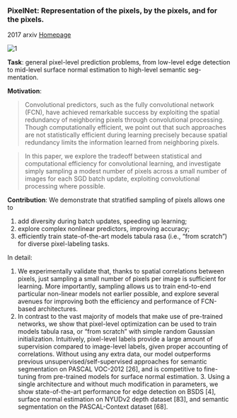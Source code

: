 ### PixelNet: Representation of the pixels, by the pixels, and for the pixels.
2017 arxiv [Homepage](http://www.cs.cmu.edu/~aayushb/pixelNet/)

![1](https://github.com/jinghongkyq/jinghongkyq.github.io/raw/master/PaperReading/data/Pixelnet.png)

**Task**: general pixel-level prediction problems, from low-level edge detection to mid-level surface normal estimation to high-level semantic seg-
mentation.

**Motivation**: 
>Convolutional predictors, such as the fully convolutional network (FCN), have achieved remarkable success by 
exploiting the spatial redundancy of neighboring pixels through convolutional processing. Though computationally efficient, 
we point out that such approaches are not statistically efficient during learning precisely because spatial redundancy limits 
the information learned from neighboring pixels.

>In this paper, we explore the tradeoff between statistical and computational efficiency for convolutional learning, and investigate simply sampling a modest number of pixels across a small number of images
for each SGD batch update, exploiting convolutional processing where possible.

**Contribution**: We demonstrate that stratified sampling of pixels allows one to 
1. add diversity during batch updates, speeding up learning; 
2. explore complex nonlinear predictors, improving accuracy;
3. efficiently train state-of-the-art models tabula rasa (i.e., “from scratch”) for diverse pixel-labeling tasks. 

In detail:

1. We experimentally validate that, thanks to spatial correlations between pixels, just sampling a small number of pixels per image is sufficient for learning. More importantly, sampling allows us to train end-to-end particular non-linear models not earlier possible, and explore several avenues for improving both the efficiency and performance of FCN-based architectures. 
2. In contrast to the vast majority of models that make use of pre-trained networks, we show that pixel-level optimization can be used to train models tabula rasa, or “from scratch” with simple random Gaussian initialization. Intuitively, pixel-level
labels provide a large amount of supervision compared to image-level labels, given proper accounting of correlations.
Without using any extra data, our model outperforms previous unsupervised/self-supervised approaches for semantic
segmentation on PASCAL VOC-2012 [26], and is competitive to fine-tuning from pre-trained models for surface normal estimation. 3. Using a single architecture and without much modification in parameters, we show state-of-the-art performance for edge detection on BSDS [4], surface normal estimation on NYUDv2 depth dataset [83], and semantic segmentation on the PASCAL-Context dataset [68].
